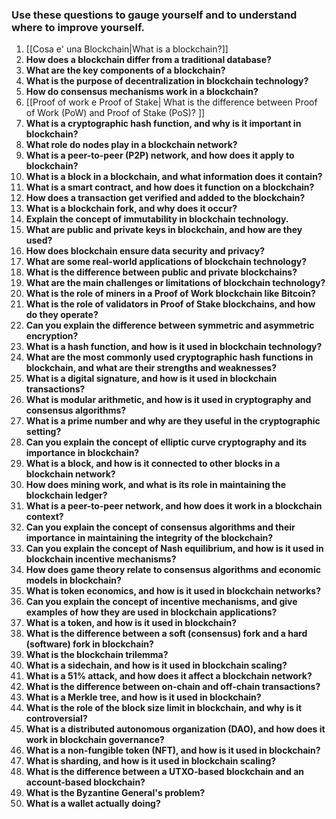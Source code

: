 ### Use these questions to gauge yourself and to understand where to improve yourself.

1. [[Cosa e' una Blockchain|What is a blockchain?]]
2. **How does a blockchain differ from a traditional database?**
3. **What are the key components of a blockchain?**
4. **What is the purpose of decentralization in blockchain technology?**
5. **How do consensus mechanisms work in a blockchain?**
6. [[Proof of work e Proof of Stake| What is the difference between Proof of Work (PoW) and Proof of Stake (PoS)? ]]
7. **What is a cryptographic hash function, and why is it important in blockchain?**
8. **What role do nodes play in a blockchain network?**
9. **What is a peer-to-peer (P2P) network, and how does it apply to blockchain?**
10. **What is a block in a blockchain, and what information does it contain?**
11. **What is a smart contract, and how does it function on a blockchain?**
12. **How does a transaction get verified and added to the blockchain?**
13. **What is a blockchain fork, and why does it occur?**
14. **Explain the concept of immutability in blockchain technology.**
15. **What are public and private keys in blockchain, and how are they used?**
16. **How does blockchain ensure data security and privacy?**
17. **What are some real-world applications of blockchain technology?**
18. **What is the difference between public and private blockchains?**
19. **What are the main challenges or limitations of blockchain technology?**
20. **What is the role of miners in a Proof of Work blockchain like Bitcoin?**
21. **What is the role of validators in Proof of Stake blockchains, and how do they operate?**
22. **Can you explain the difference between symmetric and asymmetric encryption?**
23. **What is a hash function, and how is it used in blockchain technology?**
24. **What are the most commonly used cryptographic hash functions in blockchain, and what are their strengths and weaknesses?**
25. **What is a digital signature, and how is it used in blockchain transactions?**
26. **What is modular arithmetic, and how is it used in cryptography and consensus algorithms?**
27. **What is a prime number and why are they useful in the cryptographic setting?**
28. **Can you explain the concept of elliptic curve cryptography and its importance in blockchain?**
29. **What is a block, and how is it connected to other blocks in a blockchain network?**
30. **How does mining work, and what is its role in maintaining the blockchain ledger?**
31. **What is a peer-to-peer network, and how does it work in a blockchain context?**
32. **Can you explain the concept of consensus algorithms and their importance in maintaining the integrity of the blockchain?**
33. **Can you explain the concept of Nash equilibrium, and how is it used in blockchain incentive mechanisms?**
34. **How does game theory relate to consensus algorithms and economic models in blockchain?**
35. **What is token economics, and how is it used in blockchain networks?**
36. **Can you explain the concept of incentive mechanisms, and give examples of how they are used in blockchain applications?**
37. **What is a token, and how is it used in blockchain?**
38. **What is the difference between a soft (consensus) fork and a hard (software) fork in blockchain?**
39. **What is the blockchain trilemma?**
40. **What is a sidechain, and how is it used in blockchain scaling?**
41. **What is a 51% attack, and how does it affect a blockchain network?**
42. **What is the difference between on-chain and off-chain transactions?**
43. **What is a Merkle tree, and how is it used in blockchain?**
44. **What is the role of the block size limit in blockchain, and why is it controversial?**
45. **What is a distributed autonomous organization (DAO), and how does it work in blockchain governance?**
46. **What is a non-fungible token (NFT), and how is it used in blockchain?**
47. **What is sharding, and how is it used in blockchain scaling?**
48. **What is the difference between a UTXO-based blockchain and an account-based blockchain?**
49. **What is the Byzantine General's problem?**
50. **What is a wallet actually doing?**
